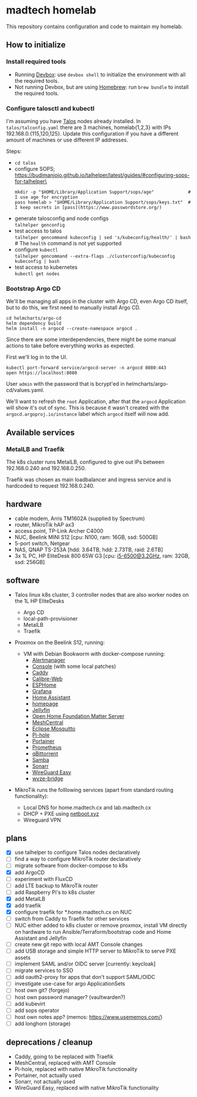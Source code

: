 # madtech homelab

This repository contains configuration and code to maintain my homelab.

## How to initialize

### Install required tools

- Running [Devbox](https://www.jetify.com/devbox): use `devbox shell` to initialize the environment with all the required tools.
- Not running Devbox, but are using [Homebrew](https://brew.sh/): run `brew bundle` to install the required tools.

### Configure talosctl and kubectl

I'm assuming you have [Talos](https://www.talos.dev/) nodes already installed. In `talos/talconfig.yaml`
there are 3 machines, homelab{1,2,3} with IPs 192.168.0.{115,120,125}. Update this configuration
if you have a different amount of machines or use different IP addresses.

Steps:

- `cd talos`
- configure SOPS; https://budimanjojo.github.io/talhelper/latest/guides/#configuring-sops-for-talhelper\
  ```
  mkdir -p "$HOME/Library/Application Support/sops/age"             # I use age for encryption
  pass homelab > "$HOME/Library/Application Support/sops/keys.txt"  # I keep secrets in [pass](https://www.passwordstore.org/)
  ```
- generate talosconfig and node configs\
  `talhelper genconfig`
- test access to talos\
  `talhelper gencommand kubeconfig | sed 's/kubeconfig/health/' | bash`  # The `health` command is not yet supported
- configure `kubectl`\
  `talhelper gencommand --extra-flags ./clusterconfig/kubeconfig kubeconfig | bash`
- test access to kubernetes\
  `kubectl get nodes`

### Bootstrap Argo CD

We'll be managing all apps in the cluster with Argo CD, even Argo CD itself, but to do this, we first need to manually install Argo CD.

```
cd helmcharts/argo-cd
helm dependency build
helm install -n argocd --create-namespace argocd .
```

Since there are some interdependencies, there might be some manual actions to take before everything works as expected.

First we'll log in to the UI.

```
kubectl port-forward service/argocd-server -n argocd 8080:443
open https://localhost:8080
```

User `admin` with the password that is bcrypt'ed in helmcharts/argo-cd/values.yaml.

We'll want to refresh the `root` Application, after that the `argocd` Application will show it's out of sync. This is because
it wasn't created with the `argocd.argoproj.io/instance` label which `argocd` itself will now add.

## Available services

### MetalLB and Traefik

The k8s cluster runs MetalLB, configured to give out IPs between 192.168.0.240 and 192.168.0.250.

Traefik was chosen as main loadbalancer and ingress service and is hardcoded to request 192.168.0.240.

## hardware

- cable modem, Arris TM1602A (supplied by Spectrum)
- router, MikroTik hAP ax3
- access point, TP-Link Archer C4000
- NUC, Beelink MINI S12 [cpu: N100, ram: 16GB, ssd: 500GB]
- 5-port switch, Netgear
- NAS, QNAP TS-253A [hdd: 3.64TB, hdd: 2.73TB, raid: 2.6TB]
- 3x 1L PC, HP EliteDesk 800 65W G3 [cpu: i5-6500@3.2GHz, ram: 32GB, ssd: 256GB]

## software

- Talos linux k8s cluster, 3 controller nodes that are also worker nodes on the 1L HP EliteDesks
  - Argo CD
  - local-path-provisioner
  - MetalLB
  - Traefik

- Proxmox on the Beelink S12, running:
    - VM with Debian Bookworm with docker-compose running:
      - [Alertmanager](https://prometheus.io/docs/alerting/latest/alertmanager/)
      - [Console](https://github.com/device-management-toolkit/console) (with some local patches)
      - [Caddy](https://caddyserver.com/)
      - [Calibre-Web](https://github.com/janeczku/calibre-web)
      - [ESPHome](https://esphome.io/)
      - [Grafana](https://grafana.com/)
      - [Home Assistant](https://www.home-assistant.io/)
      - [homepage](https://gethomepage.dev/)
      - [Jellyfin](https://jellyfin.org/)
      - [Open Home Foundation Matter Server](https://github.com/home-assistant-libs/python-matter-server)
      - [MeshCentral](https://meshcentral.com/)
      - [Eclipse Mosquitto](https://mosquitto.org/)
      - [Pi-hole](https://pi-hole.net/)
      - [Portainer](https://www.portainer.io/)
      - [Prometheus](https://prometheus.io/)
      - [qBittorrent](https://www.qbittorrent.org/)
      - [Samba](https://github.com/dperson/samba)
      - [Sonarr](https://sonarr.tv/)
      - [WireGuard Easy](https://github.com/wg-easy/wg-easy)
      - [wyze-bridge](https://github.com/mrlt8/docker-wyze-bridge)

- MikroTik runs the folllowing services (apart from standard routing functionality):
  - Local DNS for home.madtech.cx and lab.madtech.cx
  - DHCP + PXE using [netboot.xyz](https://netboot.xyz/)
  - Wireguard VPN

## plans

- [x] use talhelper to configure Talos nodes declaratively
- [ ] find a way to configure MikroTik router declaratively
- [ ] migrate software from docker-compose to k8s
- [x] add ArgoCD
- [ ] experiment with FluxCD
- [ ] add LTE backup to MikroTik router
- [ ] add Raspberry Pi's to k8s cluster
- [x] add MetalLB
- [x] add traefik
- [x] configure traefik for *.home.madtech.cx on NUC
- [ ] switch from Caddy to Traefik for other services
- [ ] NUC either added to k8s cluster or remove proxmox, install VM directly on hardware to run Ansible/Terraform/bootstrap code and Home Assistant and Jellyfin
- [ ] create new git repo with local AMT Console changes
- [ ] add USB storage and simple HTTP server to MikroTik to serve PXE assets
- [ ] implement SAML and/or OIDC server [currently: keycloak]
- [ ] migrate services to SSO
- [ ] add oauth2-proxy for apps that don't support SAML/OIDC
- [ ] investigate use-case for argo ApplicationSets
- [ ] host own git? (forgejo)
- [ ] host own password manager? (vaultwarden?)
- [ ] add kubevirt
- [ ] add sops operator
- [ ] host own notes app? (memos: https://www.usememos.com/)
- [ ] add longhorn (storage)

## deprecations / cleanup
- Caddy, going to be replaced with Traefik
- MeshCentral, replaced with AMT Console
- Pi-hole, replaced with native MikroTik functionality
- Portainer, not actually used
- Sonarr, not actually used
- WireGuard Easy, replaced with native MikroTik functionality
